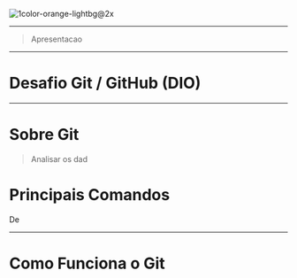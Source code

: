![1color-orange-lightbg@2x](https://user-images.githubusercontent.com/57717982/162838772-2bbad6d1-1422-45ec-89c6-6ef05b06b9be.png)

---

> Apresentacao

---


#  Desafio Git / GitHub (DIO) 


---




#    **Sobre Git**
> Analisar os dad




#    **Principais Comandos** 

  De 


---


#   **Como Funciona o Git**









 


